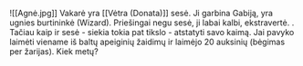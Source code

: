 ![[Agnė.jpg]]
Vakarė yra [[Vėtra (Donata)]] sesė. Ji garbina Gabiją, yra ugnies burtininkė (Wizard). Priešingai negu sesė, ji labai kalbi, ekstravertė. . Tačiau kaip ir sesė - siekia tokia pat tikslo - atstatyti savo kaimą. Jai pavyko laimėti viename iš baltų apeiginių žaidimų ir laimėjo 20 auksinių (bėgimas per žarijas). Kiek metų?
